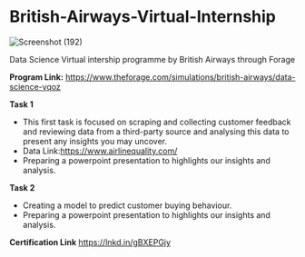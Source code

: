 # British-Airways-Virtual-Internship

![Screenshot (192)](https://github.com/AkshataSonawane/British-Airways/assets/147258127/dd83faa3-91af-46fb-bf1f-43830ff099e9)

Data Science Virtual intership programme by British Airways through Forage

**Program Link:** https://www.theforage.com/simulations/british-airways/data-science-yqoz

**Task 1**
* This first task is focused on scraping and collecting customer feedback and reviewing data from a third-party source and analysing this data to present any insights you may uncover.
* Data Link:https://www.airlinequality.com/
* Preparing a powerpoint presentation to highlights our insights and analysis.

**Task 2**
* Creating a model to predict customer buying behaviour.
* Preparing a powerpoint presentation to highlights our insights and analysis.

**Certification Link**
https://lnkd.in/gBXEPGjy
